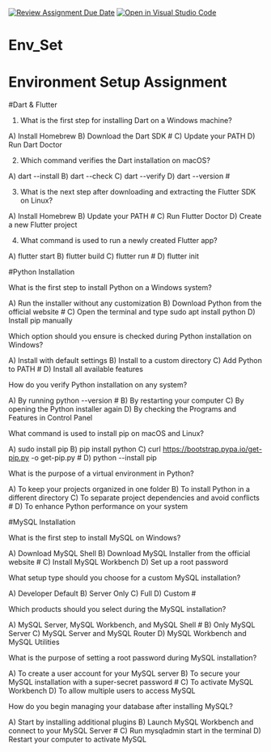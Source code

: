 [![Review Assignment Due Date](https://classroom.github.com/assets/deadline-readme-button-22041afd0340ce965d47ae6ef1cefeee28c7c493a6346c4f15d667ab976d596c.svg)](https://classroom.github.com/a/vnsr1XuU)
[![Open in Visual Studio Code](https://classroom.github.com/assets/open-in-vscode-2e0aaae1b6195c2367325f4f02e2d04e9abb55f0b24a779b69b11b9e10269abc.svg)](https://classroom.github.com/online_ide?assignment_repo_id=15635751&assignment_repo_type=AssignmentRepo)
# Env_Set

# Environment Setup Assignment

#Dart & Flutter

1. What is the first step for installing Dart on a Windows machine?

A) Install Homebrew
B) Download the Dart SDK   #
C) Update your PATH
D) Run Dart Doctor


2. Which command verifies the Dart installation on macOS?

A) dart --install
B) dart --check
C) dart --verify
D) dart --version   #


3. What is the next step after downloading and extracting the Flutter SDK on Linux?

A) Install Homebrew
B) Update your PATH    #
C) Run Flutter Doctor
D) Create a new Flutter project


4. What command is used to run a newly created Flutter app?

A) flutter start
B) flutter build
C) flutter run   #
D) flutter init


#Python Installation

What is the first step to install Python on a Windows system?

A) Run the installer without any customization
B) Download Python from the official website    #
C) Open the terminal and type sudo apt install python
D) Install pip manually

Which option should you ensure is checked during Python installation on Windows?

A) Install with default settings
B) Install to a custom directory
C) Add Python to PATH   #
D) Install all available features

How do you verify Python installation on any system?

A) By running python --version   #
B) By restarting your computer
C) By opening the Python installer again
D) By checking the Programs and Features in Control Panel

What command is used to install pip on macOS and Linux?

A) sudo install pip
B) pip install python
C) curl https://bootstrap.pypa.io/get-pip.py -o get-pip.py    #
D) python --install pip

What is the purpose of a virtual environment in Python?

A) To keep your projects organized in one folder
B) To install Python in a different directory
C) To separate project dependencies and avoid conflicts    #
D) To enhance Python performance on your system

#MySQL Installation

What is the first step to install MySQL on Windows?

A) Download MySQL Shell
B) Download MySQL Installer from the official website    #
C) Install MySQL Workbench
D) Set up a root password

What setup type should you choose for a custom MySQL installation?

A) Developer Default
B) Server Only
C) Full
D) Custom    #

Which products should you select during the MySQL installation?

A) MySQL Server, MySQL Workbench, and MySQL Shell   #
B) Only MySQL Server
C) MySQL Server and MySQL Router
D) MySQL Workbench and MySQL Utilities

What is the purpose of setting a root password during MySQL installation?

A) To create a user account for your MySQL server
B) To secure your MySQL installation with a super-secret password     #
C) To activate MySQL Workbench
D) To allow multiple users to access MySQL

How do you begin managing your database after installing MySQL?

A) Start by installing additional plugins
B) Launch MySQL Workbench and connect to your MySQL Server    #
C) Run mysqladmin start in the terminal
D) Restart your computer to activate MySQL
